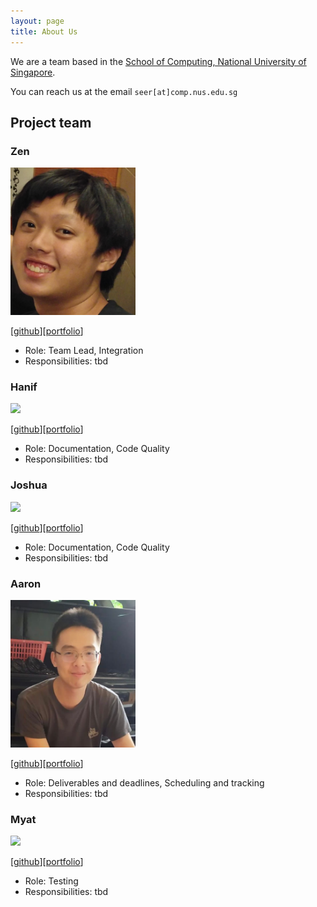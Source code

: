 ```yaml
---
layout: page
title: About Us
---
```


We are a team based in the [School of Computing, National University of Singapore](http://www.comp.nus.edu.sg).

You can reach us at the email `seer[at]comp.nus.edu.sg`

## Project team

### Zen

<img src="images/zenlzb.png" width="200px">


[[github](https://github.com/Zenlzb)][[portfolio](team/zenlzb.md)]

* Role: Team Lead, Integration
* Responsibilities: tbd

### Hanif

<img src="images/johndoe.png" width="200px">

[[github](http://github.com/johndoe)][[portfolio](team/johndoe.md)]

* Role: Documentation, Code Quality
* Responsibilities: tbd

### Joshua

<img src="images/johndoe.png" width="200px">

[[github](http://github.com/johndoe)][[portfolio](team/johndoe.md)]

* Role: Documentation, Code Quality
* Responsibilities: tbd

### Aaron

<img src="images/aaronloh.png" width="200px">

[[github](http://github.com/e0543860)][[portfolio](team/aaronloh.md)]

* Role: Deliverables and deadlines, Scheduling and tracking
* Responsibilities: tbd

### Myat

<img src="images/johndoe.png" width="200px">

[[github](http://github.com/johndoe)][[portfolio](team/johndoe.md)]

* Role: Testing
* Responsibilities: tbd
